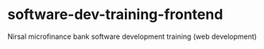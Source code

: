# software-dev-training-frontend
Nirsal microfinance bank software development training (web development)
